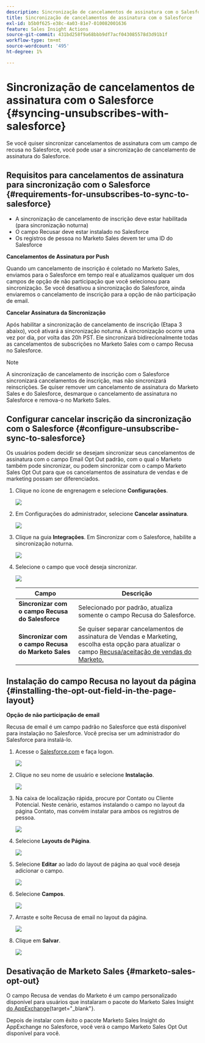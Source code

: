 ```yaml
---
description: Sincronização de cancelamentos de assinatura com o Salesforce - Documentação do Marketo - Documentação do produto
title: Sincronização de cancelamentos de assinatura com o Salesforce
exl-id: b5b0f625-e38c-4a03-81e7-010082001636
feature: Sales Insight Actions
source-git-commit: 431bd258f9a68bbb9df7acf043085578d3d91b1f
workflow-type: tm+mt
source-wordcount: '495'
ht-degree: 1%

---
```


# Sincronização de cancelamentos de assinatura com o Salesforce {#syncing-unsubscribes-with-salesforce}

Se você quiser sincronizar cancelamentos de assinatura com um campo de recusa no Salesforce, você pode usar a sincronização de cancelamento de assinatura do Salesforce.

## Requisitos para cancelamentos de assinatura para sincronização com o Salesforce {#requirements-for-unsubscribes-to-sync-to-salesforce}

* A sincronização de cancelamento de inscrição deve estar habilitada (para sincronização noturna)
* O campo Recusar deve estar instalado no Salesforce
* Os registros de pessoa no Marketo Sales devem ter uma ID do Salesforce

**Cancelamentos de Assinatura por Push**

Quando um cancelamento de inscrição é coletado no Marketo Sales, enviamos para o Salesforce em tempo real e atualizamos qualquer um dos campos de opção de não participação que você selecionou para sincronização. Se você desativou a sincronização do Salesforce, ainda enviaremos o cancelamento de inscrição para a opção de não participação de email.

**Cancelar Assinatura da Sincronização**

Após habilitar a sincronização de cancelamento de inscrição (Etapa 3 abaixo), você ativará a sincronização noturna. A sincronização ocorre uma vez por dia, por volta das 20h PST. Ele sincronizará bidirecionalmente todas as cancelamentos de subscrições no Marketo Sales com o campo Recusa no Salesforce.

>[!NOTE]
>
>A sincronização de cancelamento de inscrição com o Salesforce sincronizará cancelamentos de inscrição, mas não sincronizará reinscrições. Se quiser remover um cancelamento de assinatura do Marketo Sales e do Salesforce, desmarque o cancelamento de assinatura no Salesforce e remova-o no Marketo Sales.

## Configurar cancelar inscrição da sincronização com o Salesforce {#configure-unsubscribe-sync-to-salesforce}

Os usuários podem decidir se desejam sincronizar seus cancelamentos de assinatura com o campo Email Opt Out padrão, com o qual o Marketo também pode sincronizar, ou podem sincronizar com o campo Marketo Sales Opt Out para que os cancelamentos de assinatura de vendas e de marketing possam ser diferenciados.

1. Clique no ícone de engrenagem e selecione **Configurações**.

   ![](assets/syncing-unsubscribes-with-salesforce-1.png)

1. Em Configurações do administrador, selecione **Cancelar assinatura**.

   ![](assets/syncing-unsubscribes-with-salesforce-2.png)

1. Clique na guia **Integrações**. Em Sincronizar com o Salesforce, habilite a sincronização noturna.

   ![](assets/syncing-unsubscribes-with-salesforce-3.png)

1. Selecione o campo que você deseja sincronizar.

   ![](assets/syncing-unsubscribes-with-salesforce-4.png)

   | Campo | Descrição |
   |---|---|
   | **Sincronizar com o campo Recusa do Salesforce** | Selecionado por padrão, atualiza somente o campo Recusa do Salesforce. |
   | **Sincronizar com o campo Recusa do Marketo Sales** | Se quiser separar cancelamentos de assinatura de Vendas e Marketing, escolha esta opção para atualizar o campo [Recusa/aceitação de vendas do Marketo.](#msoo) |

## Instalação do campo Recusa no layout da página {#installing-the-opt-out-field-in-the-page-layout}

**Opção de não participação de email**

Recusa de email é um campo padrão no Salesforce que está disponível para instalação no Salesforce. Você precisa ser um administrador do Salesforce para instalá-lo.

1. Acesse o [Salesforce.com](https://salesforce.com) e faça logon.

   ![](assets/syncing-unsubscribes-with-salesforce-5.png)

1. Clique no seu nome de usuário e selecione **Instalação**.

   ![](assets/syncing-unsubscribes-with-salesforce-6.png)

1. Na caixa de localização rápida, procure por Contato ou Cliente Potencial. Neste cenário, estamos instalando o campo no layout da página Contato, mas convém instalar para ambos os registros de pessoa.

   ![](assets/syncing-unsubscribes-with-salesforce-7.png)

1. Selecione **Layouts de Página**.

   ![](assets/syncing-unsubscribes-with-salesforce-8.png)

1. Selecione **Editar** ao lado do layout de página ao qual você deseja adicionar o campo.

   ![](assets/syncing-unsubscribes-with-salesforce-9.png)

1. Selecione **Campos**.

   ![](assets/syncing-unsubscribes-with-salesforce-10.png)

1. Arraste e solte Recusa de email no layout da página.

   ![](assets/syncing-unsubscribes-with-salesforce-11.png)

1. Clique em **Salvar**.

   ![](assets/syncing-unsubscribes-with-salesforce-12.png)

## Desativação de Marketo Sales {#marketo-sales-opt-out}

O campo Recusa de vendas do Marketo é um campo personalizado disponível para usuários que instalaram o pacote do Marketo Sales Insight [do AppExchange](/help/marketo/product-docs/marketo-sales-insight/msi-for-salesforce/installation/install-marketo-sales-insight-package-in-salesforce-appexchange.md){target="_blank"}.

Depois de instalar com êxito o pacote Marketo Sales Insight do AppExchange no Salesforce, você verá o campo Marketo Sales Opt Out disponível para você.
